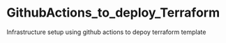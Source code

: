 # GithubActions_to_deploy_Terraform
Infrastructure setup using github actions to depoy terraform template
